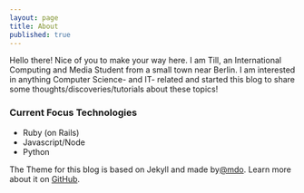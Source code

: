 ```yaml
---
layout: page
title: About
published: true
---
```


Hello there! Nice of you to make your way here. I am Till, an International Computing and Media Student from a small town near Berlin. I am interested in anything Computer Science- and IT- related and started this blog to share some thoughts/discoveries/tutorials about these topics!

### Current Focus Technologies
- Ruby (on Rails)
- Javascript/Node
- Python




The Theme for this blog is based on Jekyll and made by[@mdo](https://twitter.com/mdo).
Learn more about it on [GitHub](https://github.com/poole).
